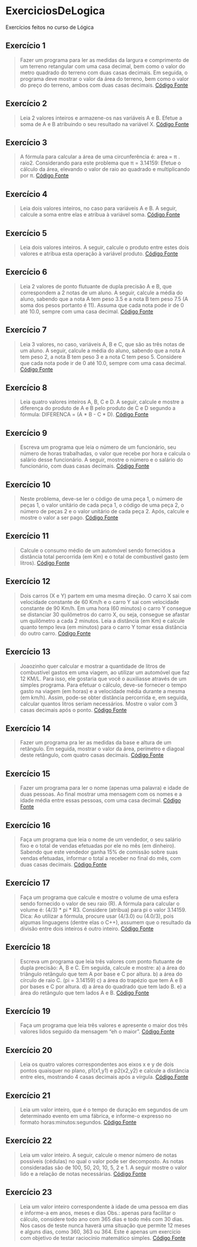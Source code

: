 # ExerciciosDeLogica
Exercícios feitos no curso de Lógica

## Exercício 1

>Fazer um programa para ler as medidas da largura e comprimento de um terreno retangular 
com uma casa decimal, bem como o valor do metro quadrado do terreno com duas casas decimais.
Em seguida, o programa deve mostrar o valor da área do terreno, bem como o valor do preço do terreno,
ambos com duas casas decimais.
[Código Fonte](https://github.com/cooralines/ExerciciosDeLogica/blob/master/Exercicios/Exercicio1/Exercicio1CSharp/Exercicio1CSharp/Program.cs)

## Exercício 2

>Leia 2 valores inteiros e armazene-os nas variáveis A e B. Efetue a soma de A e B atribuindo o seu 
resultado na variável X.
[Código Fonte](https://github.com/cooralines/ExerciciosDeLogica/blob/master/Exercicios/Exercicio2/Exercicio2CSharp/Exercicio2CSharp/Program.cs)

## Exercício 3

>A fórmula para calcular a área de uma circunferência é: area = π . raio2. Considerando para este problema que π = 3.14159:
Efetue o cálculo da área, elevando o valor de raio ao quadrado e multiplicando por π.
[Código Fonte](https://github.com/cooralines/ExerciciosDeLogica/blob/master/Exercicios/Exercicio3/Exercicio3CSharp/Exercicio3CSharp/Program.cs)

## Exercício 4

>Leia dois valores inteiros, no caso para variáveis A e B. A seguir, calcule a soma entre elas e atribua à variável soma.
[Código Fonte](https://github.com/cooralines/ExerciciosDeLogica/blob/master/Exercicios/Exercicio4/Exercicio4CSharp/Exercicio4/Program.cs)

## Exercício 5

>Leia dois valores inteiros. A seguir, calcule o produto entre estes dois valores e atribua esta operação à variável produto.
[Código Fonte](https://github.com/cooralines/ExerciciosDeLogica/blob/master/Exercicios/Exercicio5/Exercicio5CSharp/Exercicio5/Program.cs)

## Exercício 6

>Leia 2 valores de ponto flutuante de dupla precisão A e B, que correspondem a 2 notas de um aluno. A seguir, calcule a média do aluno, 
sabendo que a nota A tem peso 3.5 e a nota B tem peso 7.5 (A soma dos pesos portanto é 11). Assuma que cada nota pode ir de 0 até 10.0, 
sempre com uma casa decimal.
[Código Fonte](https://github.com/cooralines/ExerciciosDeLogica/blob/master/Exercicios/Exercicio6/Exercicio6/Exercicio6/Program.cs)

## Exercício 7

>Leia 3 valores, no caso, variáveis A, B e C, que são as três notas de um aluno. A seguir, calcule a média do aluno, sabendo que a nota A tem peso 2, 
a nota B tem peso 3 e a nota C tem peso 5. Considere que cada nota pode ir de 0 até 10.0, sempre com uma casa decimal.
[Código Fonte](https://github.com/cooralines/ExerciciosDeLogica/blob/master/Exercicios/Exercicio7/Exercicio7CSharp/Exercicio7CSharp/Program.cs)

## Exercício 8

>Leia quatro valores inteiros A, B, C e D. A seguir, calcule e mostre a diferença do produto de A e B pelo produto de C e D segundo a fórmula: 
DIFERENCA = (A * B - C * D).
[Código Fonte](https://github.com/cooralines/ExerciciosDeLogica/blob/master/Exercicios/Exercicio8/Exercicio8CSharp/Exercicio8CSharp/Program.cs)

## Exercício 9

>Escreva um programa que leia o número de um funcionário, seu número de horas trabalhadas, o valor que recebe por hora e calcula o salário desse funcionário. 
A seguir, mostre o número e o salário do funcionário, com duas casas decimais.
[Código Fonte](https://github.com/cooralines/ExerciciosDeLogica/blob/master/Exercicios/Exercicio9/Exercicio9CSharp/Exercicio9CSharp/Program.cs)

## Exercício 10

>Neste problema, deve-se ler o código de uma peça 1, o número de peças 1, o valor unitário de cada peça 1, o código de uma peça 2, 
o número de peças 2 e o valor unitário de cada peça 2. 
Após, calcule e mostre o valor a ser pago.
[Código Fonte](https://github.com/cooralines/ExerciciosDeLogica/blob/master/Exercicios/Exercicio10/Exercicio10CSharp/Exercicio10CSharp/Program.cs)

## Exercício 11

>Calcule o consumo médio de um automóvel sendo fornecidos a distância total percorrida (em Km) e o total de combustível gasto (em litros).
[Código Fonte](https://github.com/cooralines/ExerciciosDeLogica/blob/master/Exercicios/Exercicio11/Exercicio11Csharp/Exercicio11Csharp/Program.cs)

## Exercício 12

>Dois carros (X e Y) partem em uma mesma direção. O carro X sai com velocidade constante de 60 Km/h e o carro Y sai com velocidade constante de 90 Km/h.
Em uma hora (60 minutos) o carro Y consegue se distanciar 30 quilômetros do carro X, ou seja, consegue se afastar um quilômetro a cada 2 minutos.
Leia a distância (em Km) e calcule quanto tempo leva (em minutos) para o carro Y tomar essa distância do outro carro.
[Código Fonte](https://github.com/cooralines/ExerciciosDeLogica/blob/master/Exercicios/Exercicio12/Exercicio12CSharp/Exercicio12CSharp/Program.cs)

## Exercício 13

>Joaozinho quer calcular e mostrar a quantidade de litros de combustível gastos em uma viagem, ao utilizar um automóvel que faz 12 KM/L. Para isso, 
ele gostaria que você o auxiliasse através de um simples programa. Para efetuar o cálculo, deve-se fornecer o tempo gasto na viagem (em horas) e a 
velocidade média durante a mesma (em km/h). Assim, pode-se obter distância percorrida e, em seguida, calcular quantos litros seriam necessários. 
Mostre o valor com 3 casas decimais após o ponto.
[Código Fonte](https://github.com/cooralines/ExerciciosDeLogica/blob/master/Exercicios/Exercicio13/Exercicio13CSharp/Exercicio13CSharp/Program.cs)

## Exercício 14

>Fazer um programa pra ler as medidas da base e altura de um retângulo. Em seguida, mostrar o valor da área, perímetro e diagoal deste retângulo,
com quatro casas decimais.
[Código Fonte](https://github.com/cooralines/ExerciciosDeLogica/blob/master/Exercicios/Exercicio14/Exercicio14CSharp/Exercicio14CSharp/Program.cs)

## Exercício 15

>Fazer um programa para ler o nome (apenas uma palavra) e idade de duas pessoas.
Ao final mostrar uma mensagem com os nomes e a idade média entre essas pessoas, com uma casa decimal.
[Código Fonte](https://github.com/cooralines/ExerciciosDeLogica/blob/master/Exercicios/Exercicio15/Exercicio15CSharp/Exercicio15CSharp/Program.cs)

## Exercício 16

>Faça um programa que leia o nome de um vendedor, o seu salário fixo e o total de vendas efetuadas por ele no mês (em dinheiro). Sabendo que este vendedor 
ganha 15% de comissão sobre suas vendas efetuadas, informar o total a receber no final do mês, com duas casas decimais.
[Código Fonte](https://github.com/cooralines/ExerciciosDeLogica/blob/master/Exercicios/Exercicio16/Exercicio16CSharp/Exercicio16CSharp/Program.cs)

## Exercício 17

>Faça um programa que calcule e mostre o volume de uma esfera sendo fornecido o valor de seu raio (R). A fórmula para calcular o volume é: (4/3) * pi * R3. 
Considere (atribua) para pi o valor 3.14159.
Dica: Ao utilizar a fórmula, procure usar (4/3.0) ou (4.0/3), pois algumas linguagens (dentre elas o C++), assumem que o resultado da divisão entre dois
 inteiros é outro inteiro.
[Código Fonte](https://github.com/cooralines/ExerciciosDeLogica/blob/master/Exercicios/Exercicio17/Exercicio17CSharp/Exercicio17CSharp/Program.cs)

## Exercício 18

>Escreva um programa que leia três valores com ponto flutuante de dupla precisão: A, B e C. Em seguida, calcule e mostre: 
a) a área do triângulo retângulo que tem A por base e C por altura. 
b) a área do círculo de raio C. (pi = 3.14159) 
c) a área do trapézio que tem A e B por bases e C por altura.
d) a área do quadrado que tem lado B. 
e) a área do retângulo que tem lados A e B. 
[Código Fonte](https://github.com/cooralines/ExerciciosDeLogica/blob/master/Exercicios/Exercicio18/Exercicio18CSharp/Exercicio18CSharp/Program.cs)

## Exercício 19

>Faça um programa que leia três valores e apresente o maior dos três valores lidos seguido da mensagem “eh o maior”.
[Código Fonte](https://github.com/cooralines/ExerciciosDeLogica/blob/master/Exercicios/Exercicio19/Exercicio19CSharp/Exercicio19CSharp/Program.cs)

## Exercício 20

>Leia os quatro valores correspondentes aos eixos x e y de dois pontos quaisquer no plano, p1(x1,y1) e p2(x2,y2) e calcule a distância entre eles, 
mostrando 4 casas decimais após a vírgula.
[Código Fonte](https://github.com/cooralines/ExerciciosDeLogica/blob/master/Exercicios/Exercicio20/Exercicio20CSharp/Exercicio20CSharp/Program.cs)

## Exercício 21

>Leia um valor inteiro, que é o tempo de duração em segundos de um determinado evento em uma fábrica, e informe-o expresso no formato horas:minutos:segundos.
[Código Fonte](https://github.com/cooralines/ExerciciosDeLogica/blob/master/Exercicios/Exercicio21/Exercicio21CSharp/Exercicio21CSharp/Program.cs)

## Exercício 22

>Leia um valor inteiro. A seguir, calcule o menor número de notas possíveis (cédulas) no qual o valor pode ser decomposto. As notas consideradas são de 100, 50, 20, 10, 5, 2 e 1. 
A seguir mostre o valor lido e a relação de notas necessárias.
[Código Fonte](https://github.com/cooralines/ExerciciosDeLogica/blob/master/Exercicios/Exercicio22/Exercicio22CSharp/Exercicio22CSharp/Program.cs)

## Exercício 23

>Leia um valor inteiro correspondente à idade de uma pessoa em dias e informe-a em anos, meses e dias
Obs.: apenas para facilitar o cálculo, considere todo ano com 365 dias e todo mês com 30 dias. Nos casos de teste nunca haverá uma situação que permite 12 meses e alguns dias, como 360, 363 ou 364. 
Este é apenas um exercício com objetivo de testar raciocínio matemático simples.
[Código Fonte](https://github.com/cooralines/ExerciciosDeLogica/blob/master/Exercicios/Exercicio23/Exercicio23CSharp/Exercicio23CSharp/Program.cs)